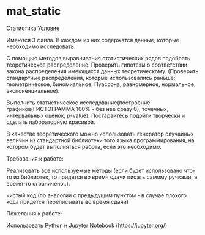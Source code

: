 # mat_static
Статистика
Условие

Имеются 3 файла. В каждом из них содержатся данные, которые необходимо исследовать.

С помощью методов выравнивания статистических рядов подобрать теоретическое распределение. Проверить гипотезы о соответствии закона распределения имеющихся данных теоретическому. (Проверить стандартные распределения, которые использовались раньше: геометрическое, биномиальное, Пуассона, равномерное, нормальное, экспоненциальное).

Выполнить статистическое исследование(построение графиков(ГИСТОГРАММА 100% - без нее сразу 0), точечных, интервальных оценок, p-value).
Постарайтесь подойти творчески и сделать лабораторную красивой.

В качестве теоретического можно использовать генератор случайных величин из стандартной библиотеки того языка программирования, на котором будет выполняться работа, если это необходимо.

Требования к работе:

Реализовать все используемые методы (если будет использовано что-то из библиотек, то придется во время сдачи писать самому ручками, а время-то ограничено..).

чистый код (по аналогии с предыдущим пунктом - в случае плохого кода придется переписывать во время сдачи)

Пожелания к работе:

Использовать Python и Jupyter Notebook (https://jupyter.org/)
